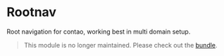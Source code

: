 # Rootnav 

Root navigation for contao, working best in multi domain setup.

> This module is no longer maintained. Please check out the [bundle](https://github.com/heimrichhannot/contao-rootnav-bundle).
